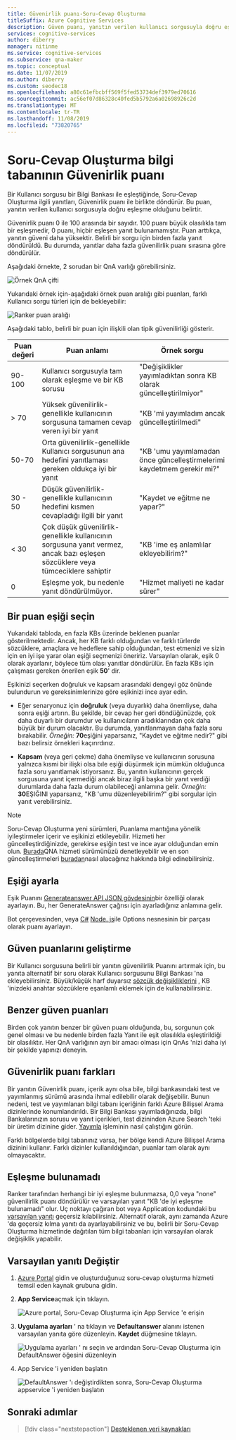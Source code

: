 ```yaml
---
title: Güvenirlik puanı-Soru-Cevap Oluşturma
titleSuffix: Azure Cognitive Services
description: Güven puanı, yanıtın verilen kullanıcı sorgusuyla doğru eşleşme olduğunu belirtir.
services: cognitive-services
author: diberry
manager: nitinme
ms.service: cognitive-services
ms.subservice: qna-maker
ms.topic: conceptual
ms.date: 11/07/2019
ms.author: diberry
ms.custom: seodec18
ms.openlocfilehash: a80c61efbcbff569f5fed53734def3979ed70616
ms.sourcegitcommit: ac56ef07d86328c40fed5b5792a6a02698926c2d
ms.translationtype: MT
ms.contentlocale: tr-TR
ms.lasthandoff: 11/08/2019
ms.locfileid: "73820765"
---
```

# <a name="confidence-score-of-a-qna-maker-knowledge-base"></a>Soru-Cevap Oluşturma bilgi tabanının Güvenirlik puanı
Bir Kullanıcı sorgusu bir Bilgi Bankası ile eşleştiğinde, Soru-Cevap Oluşturma ilgili yanıtları, Güvenirlik puanı ile birlikte döndürür. Bu puan, yanıtın verilen kullanıcı sorgusuyla doğru eşleşme olduğunu belirtir. 

Güvenirlik puanı 0 ile 100 arasında bir sayıdır. 100 puanı büyük olasılıkla tam bir eşleşmedir, 0 puanı, hiçbir eşleşen yanıt bulunamamıştır. Puan arttıkça, yanıtın güveni daha yüksektir. Belirli bir sorgu için birden fazla yanıt döndürüldü. Bu durumda, yanıtlar daha fazla güvenilirlik puanı sırasına göre döndürülür.

Aşağıdaki örnekte, 2 sorudan bir QnA varlığı görebilirsiniz. 


![Örnek QnA çifti](../media/qnamaker-concepts-confidencescore/ranker-example-qna.png)

Yukarıdaki örnek için-aşağıdaki örnek puan aralığı gibi puanları, farklı Kullanıcı sorgu türleri için de bekleyebilir:


![Ranker puan aralığı](../media/qnamaker-concepts-confidencescore/ranker-score-range.png)


Aşağıdaki tablo, belirli bir puan için ilişkili olan tipik güvenilirliği gösterir.

|Puan değeri|Puan anlamı|Örnek sorgu|
|--|--|--|
|90-100|Kullanıcı sorgusuyla tam olarak eşleşme ve bir KB sorusu|"Değişiklikler yayımladıktan sonra KB olarak güncelleştirilmiyor"|
|> 70|Yüksek güvenilirlik-genellikle kullanıcının sorgusuna tamamen cevap veren iyi bir yanıt|"KB 'mi yayımladım ancak güncelleştirilmedi"|
|50-70|Orta güvenilirlik-genellikle Kullanıcı sorgusunun ana hedefini yanıtlaması gereken oldukça iyi bir yanıt|"KB 'umu yayımlamadan önce güncelleştirmelerimi kaydetmem gerekir mi?"|
|30 - 50|Düşük güvenilirlik-genellikle kullanıcının hedefini kısmen cevapladığı ilgili bir yanıt|"Kaydet ve eğitme ne yapar?"|
|< 30|Çok düşük güvenilirlik-genellikle kullanıcının sorgusuna yanıt vermez, ancak bazı eşleşen sözcüklere veya tümceciklere sahiptir |"KB 'ime eş anlamlılar ekleyebilirim?"|
|0|Eşleşme yok, bu nedenle yanıt döndürülmüyor.|"Hizmet maliyeti ne kadar sürer"|

## <a name="choose-a-score-threshold"></a>Bir puan eşiği seçin
Yukarıdaki tabloda, en fazla KBs üzerinde beklenen puanlar gösterilmektedir. Ancak, her KB farklı olduğundan ve farklı türlerde sözcüklere, amaçlara ve hedeflere sahip olduğundan, test etmenizi ve sizin için en iyi işe yarar olan eşiği seçmenizi öneririz. Varsayılan olarak, eşik 0 olarak ayarlanır, böylece tüm olası yanıtlar döndürülür. En fazla KBs için çalışması gereken önerilen eşik **50**' dir.

Eşikinizi seçerken doğruluk ve kapsam arasındaki dengeyi göz önünde bulundurun ve gereksinimlerinize göre eşikinizi ince ayar edin.

- Eğer senaryonuz için **doğruluk** (veya duyarlık) daha önemliyse, daha sonra eşiği artırın. Bu şekilde, bir cevap her geri döndüğünüzde, çok daha duyarlı bir durumdur ve kullanıcıların aradıklarından çok daha büyük bir durum olacaktır. Bu durumda, yanıtlanmayan daha fazla soru bırakabilir. *Örneğin:* **70**eşiğini yaparsanız, "Kaydet ve eğitme nedir?" gibi bazı belirsiz örnekleri kaçırırdınız.

- **Kapsam** (veya geri çekme) daha önemliyse ve kullanıcının sorusuna yalnızca kısmi bir ilişki olsa bıle eşiği düşürmek için mümkün olduğunca fazla soru yanıtlamak istiyorsanız. Bu, yanıtın kullanıcının gerçek sorgusuna yanıt içermediği ancak biraz ilgili başka bir yanıt verdiği durumlarda daha fazla durum olabileceği anlamına gelir. *Örneğin:* **30**EŞIĞINI yaparsanız, "KB 'umu düzenleyebilirim?" gibi sorgular için yanıt verebilirsiniz.

> [!NOTE]
> Soru-Cevap Oluşturma yeni sürümleri, Puanlama mantığına yönelik iyileştirmeler içerir ve eşikinizi etkileyebilir. Hizmeti her güncelleştirdiğinizde, gerekirse eşiğin test ve ince ayar olduğundan emin olun. [Burada](https://www.qnamaker.ai/UserSettings)QNA hizmeti sürümünüzü denetleyebilir ve en son güncelleştirmeleri [buradan](../How-To/set-up-qnamaker-service-azure.md#get-the-latest-runtime-updates)nasıl alacağınız hakkında bilgi edinebilirsiniz.

## <a name="set-threshold"></a>Eşiği ayarla 

Eşik Puanını [Generateanswer API JSON gövdesinin](../how-to/metadata-generateanswer-usage.md#generateanswer-request-configuration)bir özelliği olarak ayarlayın. Bu, her GenerateAnswer çağrısı için ayarladığınız anlamına gelir. 

Bot çerçevesinden, veya [C#](../how-to/metadata-generateanswer-usage.md?#use-qna-maker-with-a-bot-in-c) [Node. js](../how-to/metadata-generateanswer-usage.md?#use-qna-maker-with-a-bot-in-nodejs)ile Options nesnesinin bir parçası olarak puanı ayarlayın.

## <a name="improve-confidence-scores"></a>Güven puanlarını geliştirme
Bir Kullanıcı sorgusuna belirli bir yanıtın güvenilirlik Puanını artırmak için, bu yanıta alternatif bir soru olarak Kullanıcı sorgusunu Bilgi Bankası 'na ekleyebilirsiniz. Büyük/küçük harf duyarsız [sözcük değişikliklerini](https://docs.microsoft.com/rest/api/cognitiveservices/qnamaker/alterations/replace) , KB 'inizdeki anahtar sözcüklere eşanlamlı eklemek için de kullanabilirsiniz.


## <a name="similar-confidence-scores"></a>Benzer güven puanları
Birden çok yanıtın benzer bir güven puanı olduğunda, bu, sorgunun çok genel olması ve bu nedenle birden fazla Yanıt ile eşit olasılıkla eşleştirildiği bir olasılıktır. Her QnA varlığının ayrı bir amacı olması için QnAs 'nizi daha iyi bir şekilde yapınızı deneyin.


## <a name="confidence-score-differences"></a>Güvenirlik puanı farkları
Bir yanıtın Güvenirlik puanı, içerik aynı olsa bile, bilgi bankasındaki test ve yayımlanmış sürümü arasında ihmal edilebilir olarak değişebilir. Bunun nedeni, test ve yayımlanan bilgi tabanı içeriğinin farklı Azure Bilişsel Arama dizinlerinde konumlandırıldı. Bir Bilgi Bankası yayımladığınızda, bilgi Bankalarınızın sorusu ve yanıt içerikleri, test dizininden Azure Search 'teki bir üretim dizinine gider. [Yayımla](../Quickstarts/create-publish-knowledge-base.md#publish-the-knowledge-base) işleminin nasıl çalıştığını görün.

Farklı bölgelerde bilgi tabanınız varsa, her bölge kendi Azure Bilişsel Arama dizinini kullanır. Farklı dizinler kullanıldığından, puanlar tam olarak aynı olmayacaktır. 


## <a name="no-match-found"></a>Eşleşme bulunamadı
Ranker tarafından herhangi bir iyi eşleşme bulunmazsa, 0,0 veya "none" güvenilirlik puanı döndürülür ve varsayılan yanıt "KB 'de iyi eşleşme bulunamadı" olur. Uç noktayı çağıran bot veya Application kodundaki bu [varsayılan yanıtı](#change-default-answer) geçersiz kılabilirsiniz. Alternatif olarak, aynı zamanda Azure 'da geçersiz kılma yanıtı da ayarlayabilirsiniz ve bu, belirli bir Soru-Cevap Oluşturma hizmetinde dağıtılan tüm bilgi tabanları için varsayılan olarak değişiklik yapabilir.

## <a name="change-default-answer"></a>Varsayılan yanıtı Değiştir

1. [Azure Portal](https://portal.azure.com) gidin ve oluşturduğunuz soru-cevap oluşturma hizmeti temsil eden kaynak grubuna gidin.

2. **App Service**açmak için tıklayın.

    ![Azure portal, Soru-Cevap Oluşturma için App Service 'e erişin](../media/qnamaker-concepts-confidencescore/set-default-response.png)

3. **Uygulama ayarları** ' na tıklayın ve **Defaultanswer** alanını istenen varsayılan yanıta göre düzenleyin. **Kaydet** düğmesine tıklayın.

    ![Uygulama ayarları ' nı seçin ve ardından Soru-Cevap Oluşturma için DefaultAnswer öğesini düzenleyin](../media/qnamaker-concepts-confidencescore/change-response.png)

4. App Service 'i yeniden başlatın

    ![DefaultAnswer 'ı değiştirdikten sonra, Soru-Cevap Oluşturma appservice 'i yeniden başlatın](../media/qnamaker-faq/qnamaker-appservice-restart.png)


## <a name="next-steps"></a>Sonraki adımlar
> [!div class="nextstepaction"]
> [Desteklenen veri kaynakları](./data-sources-supported.md)

